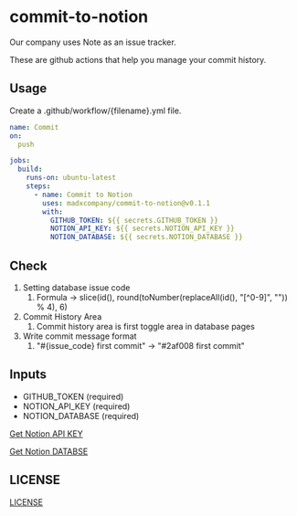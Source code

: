 # commit-to-notion

Our company uses Note as an issue tracker.

These are github actions that help you manage your commit history.

## Usage
Create a .github/workflow/{filename}.yml file.
```.yml
name: Commit
on:
  push

jobs:
  build:
    runs-on: ubuntu-latest
    steps:
      - name: Commit to Notion
        uses: madxcompany/commit-to-notion@v0.1.1
        with:
          GITHUB_TOKEN: ${{ secrets.GITHUB_TOKEN }}
          NOTION_API_KEY: ${{ secrets.NOTION_API_KEY }}
          NOTION_DATABASE: ${{ secrets.NOTION_DATABASE }}
```

## Check
1. Setting database issue code
   1. Formula -> slice(id(), round(toNumber(replaceAll(id(), "[^0-9]", "")) % 4), 6)
2. Commit History Area
   1. Commit history area is first toggle area in database pages
3. Write commit message format 
   1. "#{issue_code} first commit" -> "#2af008 first commit"


## Inputs
* GITHUB_TOKEN (required)
* NOTION_API_KEY (required)
* NOTION_DATABASE (required)

[Get Notion API KEY](https://developers.notion.com/docs/getting-started#step-1-create-an-integration)

[Get Notion DATABSE](https://stackoverflow.com/questions/67728038/where-to-find-database-id-for-my-database-in-notion)

## LICENSE
[LICENSE](https://github.com/madxcompany/commit-to-notion/blob/main/LICENSE)
